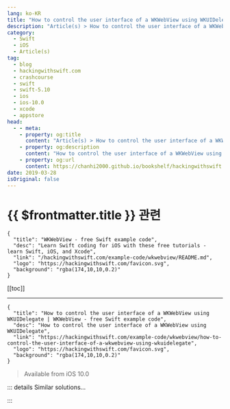 ```yaml
---
lang: ko-KR
title: "How to control the user interface of a WKWebView using WKUIDelegate"
description: "Article(s) > How to control the user interface of a WKWebView using WKUIDelegate"
category:
  - Swift
  - iOS
  - Article(s)
tag: 
  - blog
  - hackingwithswift.com
  - crashcourse
  - swift
  - swift-5.10
  - ios
  - ios-10.0
  - xcode
  - appstore
head:
  - - meta:
    - property: og:title
      content: "Article(s) > How to control the user interface of a WKWebView using WKUIDelegate"
    - property: og:description
      content: "How to control the user interface of a WKWebView using WKUIDelegate"
    - property: og:url
      content: https://chanhi2000.github.io/bookshelf/hackingwithswift.com/example-code/wkwebview/how-to-control-the-user-interface-of-a-wkwebview-using-wkuidelegate.html
date: 2019-03-28
isOriginal: false
---
```


# {{ $frontmatter.title }} 관련

```component VPCard
{
  "title": "WKWebView - free Swift example code",
  "desc": "Learn Swift coding for iOS with these free tutorials - learn Swift, iOS, and Xcode",
  "link": "/hackingwithswift.com/example-code/wkwebview/README.md",
  "logo": "https://hackingwithswift.com/favicon.svg",
  "background": "rgba(174,10,10,0.2)"
}
```

[[toc]]

---

```component VPCard
{
  "title": "How to control the user interface of a WKWebView using WKUIDelegate | WKWebView - free Swift example code",
  "desc": "How to control the user interface of a WKWebView using WKUIDelegate",
  "link": "https://hackingwithswift.com/example-code/wkwebview/how-to-control-the-user-interface-of-a-wkwebview-using-wkuidelegate",
  "logo": "https://hackingwithswift.com/favicon.svg",
  "background": "rgba(174,10,10,0.2)"
}
```

> Available from iOS 10.0

<!-- TODO: 작성 -->

<!-- 
By default `WKWebView` works sort of like Safari, albeit in a single view rather than having tabs. If you want something more advanced - being able to monitor opening and closing windows, override behavior for JavaScript user interface, and so on - then the `WKUIDelegate` protocol is for you.

First, make your view controller conform to it by adding `WKUIDelegate` to its list of protocols. Second, assign your view controller to the `uiDelegate` property of your web view:

```swift
yourWebView.uiDelegate = self
```

Finally, implement whichever of the optional methods of `WKUIDelegate` takes your interest. For example, you can make `WKWebView` show a custom alert controller when any web page uses the `alert()` JavaScript function:

```swift
func webView(_ webView: WKWebView, runJavaScriptAlertPanelWithMessage message: String, initiatedByFrame frame: WKFrameInfo, completionHandler: @escaping () -> Void) {
    let ac = UIAlertController(title: "Hey, listen!", message: message, preferredStyle: .alert)
    ac.addAction(UIAlertAction(title: "OK", style: .default, handler: nil))
    present(ac, animated: true)
    completionHandler()
}
```

There’s also `runJavaScriptConfirmPanelWithMessage` for showing confirm and deny UI, `runJavaScriptTextInputPanelWithPrompt` for requesting user text input, and so on. 

**Note:** You *must* call the completion handler. JavaScript’s alerts are blocking, which means JavaScript execution will not continue until the alert finishes. As a result, WebKit will complain if you don’t let it know when you’re done.

-->

::: details Similar solutions…

<!--
/example-code/wkwebview/how-to-control-the-sites-a-wkwebview-can-visit-using-wknavigationdelegate">How to control the sites a WKWebView can visit using WKNavigationDelegate 
/quick-start/swiftui/how-to-create-multi-column-lists-using-table">How to create multi-column lists using Table 
/example-code/wkwebview/whats-the-difference-between-uiwebview-and-wkwebview">What's the difference between UIWebView and WKWebView? 
/example-code/wkwebview/how-to-monitor-wkwebview-page-load-progress-using-key-value-observing">How to monitor WKWebView page load progress using key-value observing 
/example-code/uikit/how-to-load-a-html-string-into-a-wkwebview-or-uiwebview-loadhtmlstring">How to load a HTML string into a WKWebView or UIWebView: loadHTMLString()</a>
-->

:::

